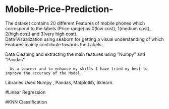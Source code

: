 # Mobile-Price-Prediction-
 The dataset contains 20 different Features of mobile phones which correspond to the labels (Price range) as 0(low cost), 1(medium cost), 2(high cost) and 3(very high cost).         
 Data Visualization using seaborn for getting a visual understanding of which Features mainly contribute towards the Labels.
 
 Data Cleaning and extracting the main features using "Numpy" and "Pandas"
 
      As a learner and to enhance my skills I have tried my best to improve the accuracy of the Model. 
Libraries Used
Numpy ,
Pandas,
Matplotlib,
Sklearn.


#Linear Regression

#KNN Classification 
